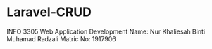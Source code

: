# Laravel-CRUD
INFO 3305 Web Application Development 
Name: Nur Khaliesah Binti Muhamad Radzali
Matric No: 1917906
